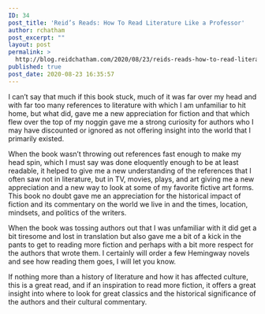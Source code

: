 ```yaml
---
ID: 34
post_title: 'Reid’s Reads: How To Read Literature Like a Professor'
author: rchatham
post_excerpt: ""
layout: post
permalink: >
  http://blog.reidchatham.com/2020/08/23/reids-reads-how-to-read-literature-like-a-professor/
published: true
post_date: 2020-08-23 16:35:57
---
```

<p>I can’t say that much if this book stuck, much of it was far over my head and with far too many references to literature with which I am unfamiliar to hit home, but what did, gave me a new appreciation for fiction  and that which flew over the top of my noggin gave me a strong curiosity for authors who I may have discounted or ignored as not offering insight into the world that I primarily existed. </p>
<p>When the book wasn’t throwing out references fast enough to make my head spin, which I must say was done eloquently enough to be at least readable, it helped to give me a new understanding of the references that I often saw not in literature, but in TV, movies, plays, and art giving me a new appreciation and a new way to look at some of my favorite fictive art forms. This book no doubt gave me an appreciation for the historical impact of fiction and its commentary on the world we live in and the times, location, mindsets, and politics of the writers. </p>
<p>When the book was tossing authors out that I was unfamiliar with it did get a bit tiresome and lost in translation but also gave me a bit of a kick in the pants to get to reading more fiction and perhaps with a bit more respect for the authors that wrote them. I certainly will order a few Hemingway novels and see how reading them goes, I will let you know.</p>
<p>If nothing more than a history of literature and how it has affected culture, this is a great read, and if an inspiration to read more fiction, it offers a great insight into where to look for great classics and the historical significance of the authors and their cultural commentary. </p>